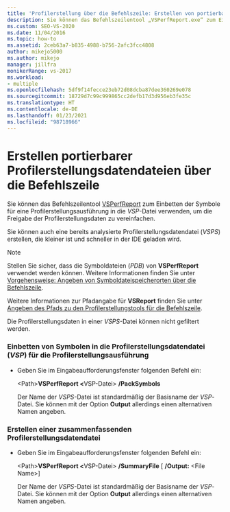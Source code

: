 ```yaml
---
title: 'Profilerstellung über die Befehlszeile: Erstellen von portierbaren Datendateien'
description: Sie können das Befehlszeilentool „VSPerfReport.exe“ zum Einbetten der Symbole für eine Profilerstellungsausführung in die VSP-Datei verwenden, um die Freigabe der Profilerstellungsdaten zu vereinfachen.
ms.custom: SEO-VS-2020
ms.date: 11/04/2016
ms.topic: how-to
ms.assetid: 2ceb63a7-b835-4988-b756-2afc3fcc4808
author: mikejo5000
ms.author: mikejo
manager: jillfra
monikerRange: vs-2017
ms.workload:
- multiple
ms.openlocfilehash: 5df9f14fecce23eb72d08dcba87dee360269e078
ms.sourcegitcommit: 18729d7c99c999865cc2defb17d3d956eb3fe35c
ms.translationtype: HT
ms.contentlocale: de-DE
ms.lasthandoff: 01/23/2021
ms.locfileid: "98718966"
---
```

# <a name="create-portable-profiling-data-files-from-the-command-line"></a>Erstellen portierbarer Profilerstellungsdatendateien über die Befehlszeile
Sie können das Befehlszeilentool [VSPerfReport](../profiling/vsperfreport.md) zum Einbetten der Symbole für eine Profilerstellungsausführung in die *VSP*-Datei verwenden, um die Freigabe der Profilerstellungsdaten zu vereinfachen.

 Sie können auch eine bereits analysierte Profilerstellungsdatendatei (*VSPS*) erstellen, die kleiner ist und schneller in der IDE geladen wird.

> [!NOTE]
> Stellen Sie sicher, dass die Symboldateien (*PDB*) von **VSPerfReport** verwendet werden können. Weitere Informationen finden Sie unter [Vorgehensweise: Angeben von Symboldateispeicherorten über die Befehlszeile](../profiling/how-to-specify-symbol-file-locations-from-the-command-line.md).
>
> Weitere Informationen zur Pfadangabe für **VSReport** finden Sie unter [Angeben des Pfads zu den Profilerstellungstools für die Befehlszeile](../profiling/specifying-the-path-to-profiling-tools-command-line-tools.md).
>
> Die Profilerstellungsdaten in einer *VSPS*-Datei können nicht gefiltert werden.

### <a name="to-embed-the-symbols-for-a-profiling-run-into-a-profiling-data-vsp-file"></a>Einbetten von Symbolen in die Profilerstellungsdatendatei (*VSP*) für die Profilerstellungsausführung

- Geben Sie im Eingabeaufforderungsfenster folgenden Befehl ein:

   \<Path><strong>VSPerfReport \<</strong>VSP-Datei> **/PackSymbols**

   Der Name der *VSPS*-Datei ist standardmäßig der Basisname der *VSP*-Datei. Sie können mit der Option **Output** allerdings einen alternativen Namen angeben.

### <a name="to-create-a-summary-profiling-data-file"></a>Erstellen einer zusammenfassenden Profilerstellungsdatendatei

- Geben Sie im Eingabeaufforderungsfenster folgenden Befehl ein:

   \<Path><strong>VSPerfReport \<</strong>VSP-Datei> **/SummaryFile** [ **/Output:** \<File Name>]

   Der Name der *VSPS*-Datei ist standardmäßig der Basisname der *VSP*-Datei. Sie können mit der Option **Output** allerdings einen alternativen Namen angeben.
